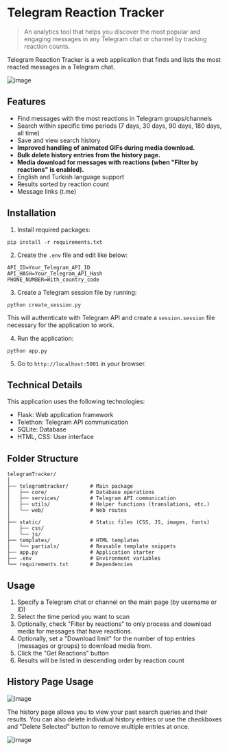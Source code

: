 # Telegram Reaction Tracker

> An analytics tool that helps you discover the most popular and engaging messages in any Telegram chat or channel by tracking reaction counts.

Telegram Reaction Tracker is a web application that finds and lists the most reacted messages in a Telegram chat.

![image](https://github.com/user-attachments/assets/89dd8f1e-a58a-4614-8ee7-5946610543a8)



## Features

- Find messages with the most reactions in Telegram groups/channels
- Search within specific time periods (7 days, 30 days, 90 days, 180 days, all time)
- Save and view search history
- **Improved handling of animated GIFs during media download.**
- **Bulk delete history entries from the history page.**
- **Media download for messages with reactions (when "Filter by reactions" is enabled).**
- English and Turkish language support
- Results sorted by reaction count
- Message links (t.me)

## Installation

1. Install required packages:
```
pip install -r requirements.txt
```

2. Create the `.env` file and edit like below:
```
API_ID=Your_Telegram_API_ID
API_HASH=Your_Telegram_API_Hash
PHONE_NUMBER=With_country_code
```

3. Create a Telegram session file by running:
```
python create_session.py
```
This will authenticate with Telegram API and create a `session.session` file necessary for the application to work.

4. Run the application:
```
python app.py
```

5. Go to `http://localhost:5001` in your browser.

## Technical Details

This application uses the following technologies:

- Flask: Web application framework
- Telethon: Telegram API communication
- SQLite: Database
- HTML, CSS: User interface


## Folder Structure

```
telegramTracker/
│
├── telegramtracker/       # Main package
│   ├── core/              # Database operations
│   ├── services/          # Telegram API communication
│   ├── utils/             # Helper functions (translations, etc.)
│   └── web/               # Web routes
│
├── static/                # Static files (CSS, JS, images, fonts)
│   ├── css/
│   └── js/
├── templates/             # HTML templates
│   └── partials/          # Reusable template snippets
├── app.py                 # Application starter
├── .env                   # Environment variables
└── requirements.txt       # Dependencies
```

## Usage

1. Specify a Telegram chat or channel on the main page (by username or ID)
2. Select the time period you want to scan
3. Optionally, check "Filter by reactions" to only process and download media for messages that have reactions.
4. Optionally, set a "Download limit" for the number of top entries (messages or groups) to download media from.
5. Click the "Get Reactions" button
6. Results will be listed in descending order by reaction count

## History Page Usage
![image](https://github.com/user-attachments/assets/07fd372a-72db-4e3c-9625-5078eacd5060)

The history page allows you to view your past search queries and their results.
You can also delete individual history entries or use the checkboxes and "Delete Selected" button to remove multiple entries at once.

![image](https://github.com/user-attachments/assets/f5419fbc-d91f-41fc-93ec-411fd7675a2b)



